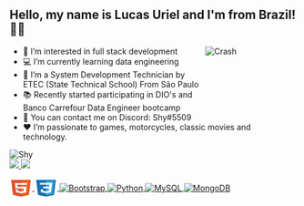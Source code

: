 ## Hello, my name is Lucas Uriel and I'm from Brazil! 👨‍💻
- 👀 I’m interested in full stack development
  <img align="right" height="120" width="160" alt="Crash" src="https://c.tenor.com/E8SSBCl5b14AAAAi/crash.gif">
- 💻 I’m currently learning data engineering
- 📜 I’m a System Development Technician by ETEC (State Technical School) From São Paulo
- 📚 Recently started participating in DIO's and Banco Carrefour Data Engineer bootcamp 
- 📲 You can contact me on Discord: Shy#5509
- ❤ I’m passionate to games, motorcycles, classic movies and technology.

<img src="https://komarev.com/ghpvc/?username=Uriel-6l6&color=red" alt="Shy"/>
 <div>
  <a href="https://github.com/LucasUrie-stack">
  <img height="165em" src="https://github-readme-stats.vercel.app/api?username=Uriel-6l6&show_icons=true&theme=highcontrast&include_all_commits=true&count_private=true"/>
  <img height="165em" src="https://github-readme-stats.vercel.app/api/top-langs/?username=Uriel-6l6&layout=compact&langs_count=7&theme=highcontrast"/>
</div>
  <div style="display: inline_block"><br>
  <img align="center" alt="HTML" height="30" width="40" src="https://raw.githubusercontent.com/devicons/devicon/master/icons/html5/html5-original.svg">
  <img align="center" alt="CSS" height="30" width="40" src="https://raw.githubusercontent.com/devicons/devicon/master/icons/css3/css3-original.svg">
  <img align="center" alt="Bootstrap" height="30" width="40" src="https://cdn.jsdelivr.net/gh/devicons/devicon/icons/bootstrap/bootstrap-plain.svg">
  <img align="center" alt="Python" height="30" width="40" src="https://cdn.jsdelivr.net/gh/devicons/devicon/icons/python/python-original-wordmark.svg">
  <img align="center" alt="MySQL" height="30" width="40" src="https://cdn.jsdelivr.net/gh/devicons/devicon/icons/mysql/mysql-original-wordmark.svg">
  <img align="center" alt="MongoDB" height="30" width="40" src="https://cdn.jsdelivr.net/gh/devicons/devicon/icons/mongodb/mongodb-original-wordmark.svg">
    

</div>
